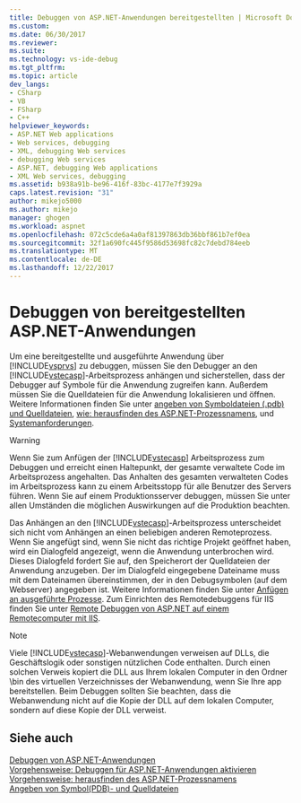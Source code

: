 ```yaml
---
title: Debuggen von ASP.NET-Anwendungen bereitgestellten | Microsoft Docs
ms.custom: 
ms.date: 06/30/2017
ms.reviewer: 
ms.suite: 
ms.technology: vs-ide-debug
ms.tgt_pltfrm: 
ms.topic: article
dev_langs:
- CSharp
- VB
- FSharp
- C++
helpviewer_keywords:
- ASP.NET Web applications
- Web services, debugging
- XML, debugging Web services
- debugging Web services
- ASP.NET, debugging Web applications
- XML Web services, debugging
ms.assetid: b938a91b-be96-416f-83bc-4177e7f3929a
caps.latest.revision: "31"
author: mikejo5000
ms.author: mikejo
manager: ghogen
ms.workload: aspnet
ms.openlocfilehash: 072c5cde6a4a0af81397863db36bbf861b7ef0ea
ms.sourcegitcommit: 32f1a690fc445f9586d53698fc82c7debd784eeb
ms.translationtype: MT
ms.contentlocale: de-DE
ms.lasthandoff: 12/22/2017
---
```

# <a name="debugging-deployed-aspnet-applications"></a>Debuggen von bereitgestellten ASP.NET-Anwendungen
Um eine bereitgestellte und ausgeführte Anwendung über [!INCLUDE[vsprvs](../code-quality/includes/vsprvs_md.md)] zu debuggen, müssen Sie den Debugger an den [!INCLUDE[vstecasp](../code-quality/includes/vstecasp_md.md)]-Arbeitsprozess anhängen und sicherstellen, dass der Debugger auf Symbole für die Anwendung zugreifen kann. Außerdem müssen Sie die Quelldateien für die Anwendung lokalisieren und öffnen. Weitere Informationen finden Sie unter [angeben von Symboldateien (.pdb) und Quelldateien](../debugger/specify-symbol-dot-pdb-and-source-files-in-the-visual-studio-debugger.md), [wie: herausfinden des ASP.NET-Prozessnamens](../debugger/how-to-find-the-name-of-the-aspnet-process.md), und [Systemanforderungen](../debugger/aspnet-debugging-system-requirements.md).  

> [!WARNING]
> Wenn Sie zum Anfügen der [!INCLUDE[vstecasp](../code-quality/includes/vstecasp_md.md)] Arbeitsprozess zum Debuggen und erreicht einen Haltepunkt, der gesamte verwaltete Code im Arbeitsprozess angehalten. Das Anhalten des gesamten verwalteten Codes im Arbeitsprozess kann zu einem Arbeitsstopp für alle Benutzer des Servers führen. Wenn Sie auf einem Produktionsserver debuggen, müssen Sie unter allen Umständen die möglichen Auswirkungen auf die Produktion beachten. 
  
Das Anhängen an den [!INCLUDE[vstecasp](../code-quality/includes/vstecasp_md.md)]-Arbeitsprozess unterscheidet sich nicht vom Anhängen an einen beliebigen anderen Remoteprozess. Wenn Sie angefügt sind, wenn Sie nicht das richtige Projekt geöffnet haben, wird ein Dialogfeld angezeigt, wenn die Anwendung unterbrochen wird. Dieses Dialogfeld fordert Sie auf, den Speicherort der Quelldateien der Anwendung anzugeben. Der im Dialogfeld eingegebene Dateiname muss mit dem Dateinamen übereinstimmen, der in den Debugsymbolen (auf dem Webserver) angegeben ist. Weitere Informationen finden Sie unter [Anfügen an ausgeführte Prozesse](../debugger/attach-to-running-processes-with-the-visual-studio-debugger.md). Zum Einrichten des Remotedebuggens für IIS finden Sie unter [Remote Debuggen von ASP.NET auf einem Remotecomputer mit IIS](../debugger/remote-debugging-aspnet-on-a-remote-iis-computer.md).
 
> [!NOTE]
>  Viele [!INCLUDE[vstecasp](../code-quality/includes/vstecasp_md.md)]-Webanwendungen verweisen auf DLLs, die Geschäftslogik oder sonstigen nützlichen Code enthalten. Durch einen solchen Verweis kopiert die DLL aus Ihrem lokalen Computer in den Ordner \bin des virtuellen Verzeichnisses der Webanwendung, wenn Sie Ihre app bereitstellen. Beim Debuggen sollten Sie beachten, dass die Webanwendung nicht auf die Kopie der DLL auf dem lokalen Computer, sondern auf diese Kopie der DLL verweist. 
  
## <a name="see-also"></a>Siehe auch  
 [Debuggen von ASP.NET-Anwendungen](../debugger/how-to-enable-debugging-for-aspnet-applications.md)   
 [Vorgehensweise: Debuggen für ASP.NET-Anwendungen aktivieren](../debugger/how-to-enable-debugging-for-aspnet-applications.md)   
 [Vorgehensweise: herausfinden des ASP.NET-Prozessnamens](../debugger/how-to-find-the-name-of-the-aspnet-process.md)   
 [Angeben von Symbol(PDB)- und Quelldateien](../debugger/specify-symbol-dot-pdb-and-source-files-in-the-visual-studio-debugger.md)